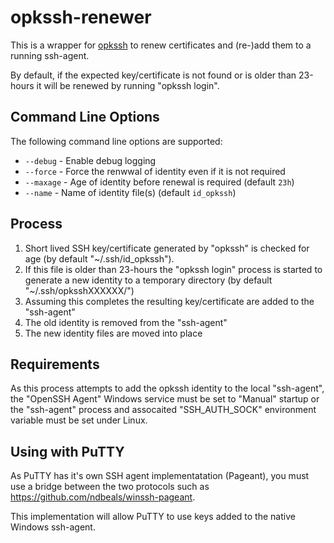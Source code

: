 # opkssh-renewer

This is a wrapper for [opkssh](https://github.com/openpubkey/opkssh) to renew certificates and (re-)add them to a running ssh-agent.

By default, if the expected key/certificate is not found or is older than 23-hours it will be renewed by running "opkssh login".

## Command Line Options

The following command line options are supported:

* `--debug` - Enable debug logging
* `--force` - Force the renwwal of identity even if it is not required
* `--maxage` - Age of identity before renewal is required (default `23h`)
* `--name` - Name of identity file(s) (default `id_opkssh`)

## Process

1. Short lived SSH key/certificate generated by "opkssh" is checked for age (by default "~/.ssh/id_opkssh").
2. If this file is older than 23-hours the "opkssh login" process is started to generate a new identity to a temporary directory (by default "~/.ssh/opksshXXXXXX/")
3. Assuming this completes the resulting key/certificate are added to the "ssh-agent"
4. The old identity is removed from the "ssh-agent"
5. The new identity files are moved into place

## Requirements

As this process attempts to add the opkssh identity to the local "ssh-agent", the "OpenSSH Agent" Windows service must be set to "Manual" startup or the "ssh-agent" process and assocaited "SSH_AUTH_SOCK" environment variable must be set under Linux.

## Using with PuTTY

As PuTTY has it's own SSH agent implementatation (Pageant), you must use a bridge between the two protocols such as https://github.com/ndbeals/winssh-pageant.

This implementation will allow PuTTY to use keys added to the native Windows ssh-agent.
